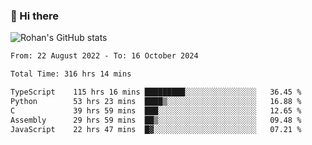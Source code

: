 ### 👋 Hi there 

<!--
**rohznmdev/rohznmdev** is a ✨ _special_ ✨ repository because its `README.md` (this file) appears on your GitHub profile.

Here are some ideas to get you started:

- 🔭 I’m currently working on ...
- 🌱 I’m currently learning Ruby and Ruby on Rails
- 👯 I’m looking to collaborate on ...
- 🤔 I’m looking for help with ...
- 💬 Ask me about ...
- 📫 How to reach me: ...
- 😄 Pronouns: ...
- ⚡ Fun fact: ...
-->
![Rohan's GitHub stats](https://github-readme-stats.vercel.app/api?username=rohznmdev&theme=dark&show_icons=true)

<!--START_SECTION:waka-->

```txt
From: 22 August 2022 - To: 16 October 2024

Total Time: 316 hrs 14 mins

TypeScript    115 hrs 16 mins █████████░░░░░░░░░░░░░░░░   36.45 %
Python        53 hrs 23 mins  ████▒░░░░░░░░░░░░░░░░░░░░   16.88 %
C             39 hrs 59 mins  ███░░░░░░░░░░░░░░░░░░░░░░   12.65 %
Assembly      29 hrs 59 mins  ██▒░░░░░░░░░░░░░░░░░░░░░░   09.48 %
JavaScript    22 hrs 47 mins  █▓░░░░░░░░░░░░░░░░░░░░░░░   07.21 %
```

<!--END_SECTION:waka-->

